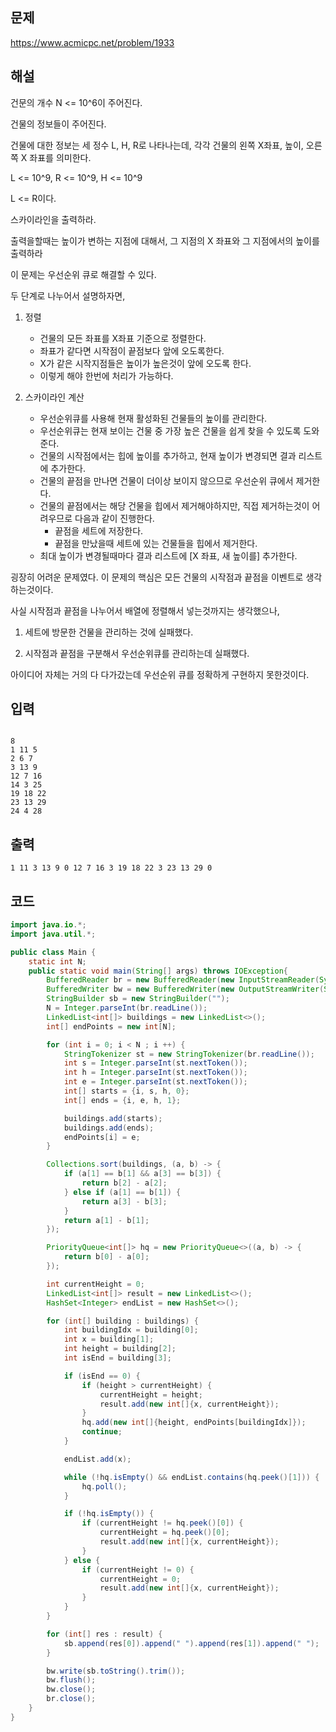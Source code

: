 ## 문제
https://www.acmicpc.net/problem/1933

## 해설

건문의 개수 N <= 10^6이 주어진다.

건물의 정보들이 주어진다.

건물에 대한 정보는 세 정수 L, H, R로 나타나는데, 각각 건물의 왼쪽 X좌표, 높이, 오른쪽 X 좌표를 의미한다.

L <= 10^9, R <= 10^9, H <= 10^9

L <= R이다.

스카이라인을 출력하라.

출력을할때는 높이가 변하는 지점에 대해서, 그 지점의 X 좌표와 그 지점에서의 높이를 출력하라

이 문제는 우선순위 큐로 해결할 수 있다.

두 단계로 나누어서 설명하자면,

1. 정렬
    - 건물의 모든 좌표를 X좌표 기준으로 정렬한다.
    - 좌표가 같다면 시작점이 끝점보다 앞에 오도록한다.
    - X가 같은 시작지점들은 높이가 높은것이 앞에 오도록 한다.
    - 이렇게 해야 한번에 처리가 가능하다.

2. 스카이라인 계산
    - 우선순위큐를 사용해 현재 활성화된 건물들의 높이를 관리한다.
    - 우선순위큐는 현재 보이는 건물 중 가장 높은 건물을 쉽게 찾을 수 있도록 도와준다.
    - 건물의 시작점에서는 힙에 높이를 추가하고, 현재 높이가 변경되면 결과 리스트에 추가한다.
    - 건물의 끝점을 만나면 건물이 더이상 보이지 않으므로 우선순위 큐에서 제거한다.
    - 건물의 끝점에서는 해당 건물을 힙에서 제거해야하지만, 직접 제거하는것이 어려우므로 다음과 같이 진행한다.
        - 끝점을 세트에 저장한다.
        - 끝점을 만났을때 세트에 있는 건물들을 힙에서 제거한다.
    - 최대 높이가 변경될때마다 결과 리스트에 [X 좌표, 새 높이를] 추가한다.

굉장히 어려운 문제였다. 이 문제의 핵심은 모든 건물의 시작점과 끝점을 이벤트로 생각하는것이다.


사실 시작점과 끝점을 나누어서 배열에 정렬해서 넣는것까지는 생각했으나,

1. 세트에 방문한 건물을 관리하는 것에 실패했다.

2. 시작점과 끝점을 구분해서 우선순위큐를 관리하는데 실패했다.

아이디어 자체는 거의 다 다가갔는데 우선순위 큐를 정확하게 구현하지 못한것이다.



## 입력
```

8
1 11 5
2 6 7
3 13 9
12 7 16
14 3 25
19 18 22
23 13 29
24 4 28
```


## 출력
```
1 11 3 13 9 0 12 7 16 3 19 18 22 3 23 13 29 0
```

## 코드 
```java
import java.io.*;
import java.util.*;

public class Main {
    static int N;
    public static void main(String[] args) throws IOException{
        BufferedReader br = new BufferedReader(new InputStreamReader(System.in));
        BufferedWriter bw = new BufferedWriter(new OutputStreamWriter(System.out));
        StringBuilder sb = new StringBuilder("");
        N = Integer.parseInt(br.readLine());
        LinkedList<int[]> buildings = new LinkedList<>();
        int[] endPoints = new int[N];

        for (int i = 0; i < N ; i ++) {
            StringTokenizer st = new StringTokenizer(br.readLine());
            int s = Integer.parseInt(st.nextToken());
            int h = Integer.parseInt(st.nextToken());
            int e = Integer.parseInt(st.nextToken());
            int[] starts = {i, s, h, 0};
            int[] ends = {i, e, h, 1};

            buildings.add(starts);
            buildings.add(ends);
            endPoints[i] = e;
        }

        Collections.sort(buildings, (a, b) -> {
            if (a[1] == b[1] && a[3] == b[3]) {
                return b[2] - a[2];
            } else if (a[1] == b[1]) {
                return a[3] - b[3];
            }
            return a[1] - b[1];
        });

        PriorityQueue<int[]> hq = new PriorityQueue<>((a, b) -> {
            return b[0] - a[0];
        });

        int currentHeight = 0;
        LinkedList<int[]> result = new LinkedList<>();
        HashSet<Integer> endList = new HashSet<>();

        for (int[] building : buildings) {
            int buildingIdx = building[0];
            int x = building[1];
            int height = building[2];
            int isEnd = building[3];

            if (isEnd == 0) {
                if (height > currentHeight) {
                    currentHeight = height;
                    result.add(new int[]{x, currentHeight});
                }
                hq.add(new int[]{height, endPoints[buildingIdx]});
                continue;
            }

            endList.add(x);

            while (!hq.isEmpty() && endList.contains(hq.peek()[1])) {
                hq.poll();
            }

            if (!hq.isEmpty()) {
                if (currentHeight != hq.peek()[0]) {
                    currentHeight = hq.peek()[0];
                    result.add(new int[]{x, currentHeight});
                }
            } else {
                if (currentHeight != 0) {
                    currentHeight = 0;
                    result.add(new int[]{x, currentHeight});
                }
            }
        }

        for (int[] res : result) {
            sb.append(res[0]).append(" ").append(res[1]).append(" ");
        }

        bw.write(sb.toString().trim());
        bw.flush();
        bw.close();
        br.close();
    }
}
```